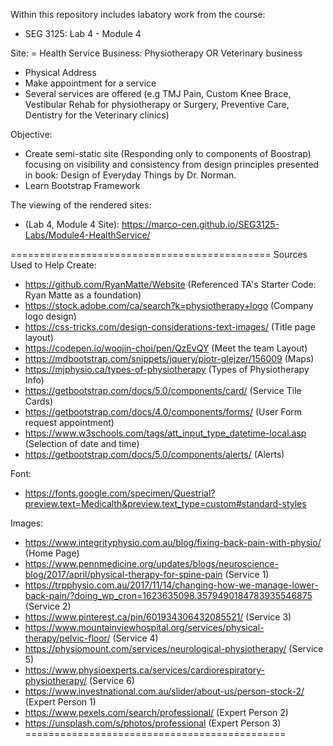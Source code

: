 Within this repository includes labatory work from the course: 
- SEG 3125: Lab 4 - Module 4

Site:
= Health Service Business: Physiotherapy OR Veterinary business
- Physical Address
- Make appointment for a service
- Several services are offered (e.g TMJ Pain, Custom Knee Brace, Vestibular Rehab for
physiotherapy or Surgery, Preventive Care, Dentistry for the Veterinary clinics)

Objective:
- Create semi-static site (Responding only to components of Boostrap) focusing on visibility and consistency from design principles presented in book: Design of Everyday Things by Dr. Norman.
- Learn Bootstrap Framework


The viewing of the rendered sites:
* (Lab 4, Module 4 Site): 
https://marco-cen.github.io/SEG3125-Labs/Module4-HealthService/




=============================================
Sources Used to Help Create:
- https://github.com/RyanMatte/Website (Referenced TA's Starter Code: Ryan Matte as a foundation)
- https://stock.adobe.com/ca/search?k=physiotherapy+logo (Company logo design)
- https://css-tricks.com/design-considerations-text-images/ (Title page layout)
- https://codepen.io/woojin-choi/pen/QzEvQY (Meet the team Layout)
- https://mdbootstrap.com/snippets/jquery/piotr-glejzer/156009 (Maps)
- https://mjphysio.ca/types-of-physiotherapy (Types of Physiotherapy Info)
- https://getbootstrap.com/docs/5.0/components/card/ (Service Tile Cards)
- https://getbootstrap.com/docs/4.0/components/forms/ (User Form request appointment)
- https://www.w3schools.com/tags/att_input_type_datetime-local.asp (Selection of date and time)
- https://getbootstrap.com/docs/5.0/components/alerts/ (Alerts)

Font:
- https://fonts.google.com/specimen/Questrial?preview.text=Medicalth&preview.text_type=custom#standard-styles 

Images:
- https://www.integrityphysio.com.au/blog/fixing-back-pain-with-physio/  (Home Page)
- https://www.pennmedicine.org/updates/blogs/neuroscience-blog/2017/april/physical-therapy-for-spine-pain  (Service 1)
- https://trpphysio.com.au/2017/11/14/changing-how-we-manage-lower-back-pain/?doing_wp_cron=1623635098.3579490184783935546875 (Service 2)
- https://www.pinterest.ca/pin/601934306432085521/ (Service 3)
- https://www.mountainviewhospital.org/services/physical-therapy/pelvic-floor/ (Service 4)
- https://physiomount.com/services/neurological-physiotherapy/ (Service 5)
- https://www.physioexperts.ca/services/cardiorespiratory-physiotherapy/ (Service 6)
- https://www.investnational.com.au/slider/about-us/person-stock-2/ (Expert Person 1)
- https://www.pexels.com/search/professional/ (Expert Person 2)
- https://unsplash.com/s/photos/professional (Expert Person 3)
=============================================
